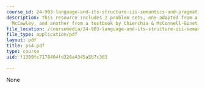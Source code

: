 ```yaml
---
course_id: 24-903-language-and-its-structure-iii-semantics-and-pragmatics-spring-2005
description: This resource includes 2 problem sets, one adapted from a textbook  by
  McCawley, and another from a textbook by Chierchia & McConnell-Ginet.
file_location: /coursemedia/24-903-language-and-its-structure-iii-semantics-and-pragmatics-spring-2005/f1389fc7178404fd326a4345a5b7c303_ps4.pdf
file_type: application/pdf
layout: pdf
title: ps4.pdf
type: course
uid: f1389fc7178404fd326a4345a5b7c303

---
```

None